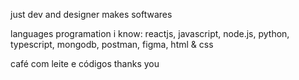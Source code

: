 just dev and designer makes softwares 

languages programation i know: reactjs, javascript, node.js, python, typescript, mongodb, postman, figma, html & css 


café com leite e códigos
thanks you 
